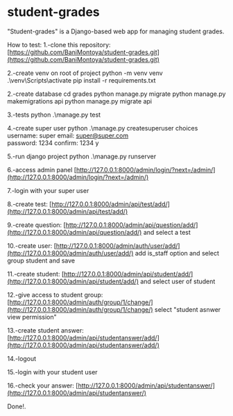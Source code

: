 
# student-grades

"Student-grades" is a Django-based web app for managing student grades.

How to test: 
1.-clone this repository:  [https://github.com/BaniMontoya/student-grades.git](https://github.com/BaniMontoya/student-grades.git)

2.-create venv on root of project 
python -m venv venv
 .\venv\Scripts\activate 
 pip install -r requirements.txt

2.-create database 
cd grades 
python manage.py migrate 
python manage.py makemigrations api
 python manage.py migrate api

3.-tests 
python .\manage.py test

4.-create super user 
python .\manage.py createsuperuser 
choices 
username: super 
email:  [super@super.com](mailto:super@super.com)  
password: 1234 
confirm: 1234 
y

5.-run django project 
python .\manage.py runserver

6.-access admin panel  [http://127.0.0.1:8000/admin/login/?next=/admin/](http://127.0.0.1:8000/admin/login/?next=/admin/)  

7.-login with your super user 

8.-create test:  [http://127.0.0.1:8000/admin/api/test/add/](http://127.0.0.1:8000/admin/api/test/add/)  

9.-create question:  [http://127.0.0.1:8000/admin/api/question/add/](http://127.0.0.1:8000/admin/api/question/add/)  and select a test 

10.-create user:  [http://127.0.0.1:8000/admin/auth/user/add/](http://127.0.0.1:8000/admin/auth/user/add/)  add is_staff option and select group student and save 

11.-create student:  [http://127.0.0.1:8000/admin/api/student/add/](http://127.0.0.1:8000/admin/api/student/add/)  and select user of student 

12.-give access to student group:  [http://127.0.0.1:8000/admin/auth/group/1/change/](http://127.0.0.1:8000/admin/auth/group/1/change/)  select "student asnwer view permission" 

13.-create student answer:  [http://127.0.0.1:8000/admin/api/studentanswer/add/](http://127.0.0.1:8000/admin/api/studentanswer/add/)  

14.-logout 

15.-login with your student user 

16.-check your answer:  [http://127.0.0.1:8000/admin/api/studentanswer/](http://127.0.0.1:8000/admin/api/studentanswer/)

Done!.
